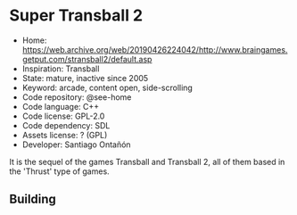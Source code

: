 # Super Transball 2

- Home: https://web.archive.org/web/20190426224042/http://www.braingames.getput.com/stransball2/default.asp
- Inspiration: Transball
- State: mature, inactive since 2005
- Keyword: arcade, content open, side-scrolling
- Code repository: @see-home
- Code language: C++
- Code license: GPL-2.0
- Code dependency: SDL
- Assets license: ? (GPL)
- Developer: Santiago Ontañón

It is the sequel of the games Transball and Transball 2, all of them based in the 'Thrust' type of games.

## Building
